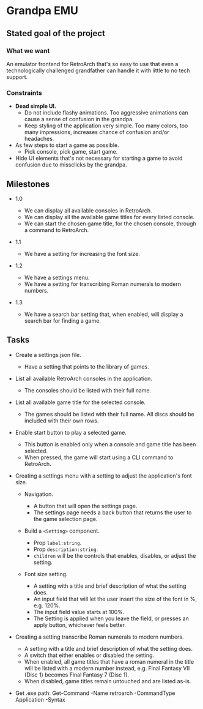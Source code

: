 # Grandpa EMU

## Stated goal of the project

### What we want

An emulator frontend for RetroArch that's so easy to use that even a technologically challenged grandfather can handle it with little to no tech support.

### Constraints

- **Dead simple UI.**
  - Do not include flashy animations. Too aggressive animations can cause a sense of confusion in the grandpa.
  - Keep styling of the application very simple. Too many colors, too many impressions, increases chance of confusion and/or headaches.
- As few steps to start a game as possible.
  - Pick console, pick game, start game.
- Hide UI elements that's not necessary for starting a game to avoid confusion due to missclicks by the grandpa.

## Milestones

- 1.0

  - We can display all available consoles in RetroArch.
  - We can display all the available game titles for every listed console.
  - We can start the chosen game title, for the chosen console, through a command to RetroArch.

- 1.1

  - We have a setting for increasing the font size.

- 1.2

  - We have a settings menu.
  - We have a setting for transcribing Roman numerals to modern numbers.

- 1.3

  - We have a search bar setting that, when enabled, will display a search bar for finding a game.

## Tasks

- Create a settings.json file.

  - Have a setting that points to the library of games.

- List all available RetroArch consoles in the application.

  - The consoles should be listed with their full name.

- List all available game title for the selected console.

  - The games should be listed with their full name. All discs should be included with their own rows.

- Enable start button to play a selected game.

  - This button is enabled only when a console and game title has been selected.
  - When pressed, the game will start using a CLI command to RetroArch.

- Creating a settings menu with a setting to adjust the application's font size.

  - Navigation.

    - A button that will open the settings page.
    - The settings page needs a back button that returns the user to the game selection page.

  - Build a `<Setting>` component.

    - Prop `label:string`.
    - Prop `description:string`.
    - `children` will be the controls that enables, disables, or adjust the setting.

  - Font size setting.

    - A setting with a title and brief description of what the setting does.
    - An input field that will let the user insert the size of the font in %, e.g. 120%.
    - The input field value starts at 100%.
    - The Setting is applied when you leave the field, or presses an apply button, whichever feels better.

- Creating a setting transcribe Roman numerals to modern numbers.

  - A setting with a title and brief description of what the setting does.
  - A switch that either enables or disabled the setting.
  - When enabled, all game titles that have a roman numeral in the title will be listed with a modern number instead, e.g. Final Fantasy VII (Disc 1) becomes Final Fantasy 7 (Disc 1).
  - When disabled, game titles remain untouched and are listed as-is.

- Get .exe path:
  Get-Command -Name retroarch -CommandType Application -Syntax
